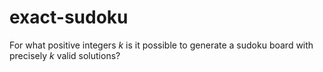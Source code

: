 # exact-sudoku
For what positive integers $k$ is it possible to generate a sudoku board with precisely $k$ valid solutions?


